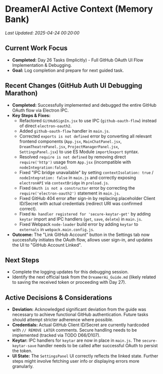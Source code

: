 # DreamerAI Active Context (Memory Bank)
*Last Updated: 2025-04-24 00:20:00*

## Current Work Focus
*   **Completed:** Day 26 Tasks (Implicitly) - Full GitHub OAuth UI Flow Implementation & Debugging.
*   **Goal:** Log completion and prepare for next guided task.

## Recent Changes (GitHub Auth UI Debugging Marathon)
*   **Completed:** Successfully implemented and debugged the entire GitHub OAuth flow via Electron IPC.
*   **Key Steps & Fixes:**
    *   Refactored `GitHubSignIn.jsx` to use IPC (`github-oauth-flow`) instead of direct `electron-oauth2`.
    *   Added `github-oauth-flow` handler in `main.js`.
    *   Corrected `exports is not defined` error by converting all relevant frontend components (`App.jsx`, `MainChatPanel.jsx`, `DreamTheatrePanel.jsx`, `ProjectManagerPanel.jsx`, `SettingsPanel.jsx`) to use ES Module `import`/`export` syntax.
    *   Resolved `require is not defined` by removing direct `require('http')` usage from `App.jsx` (incompatible with `nodeIntegration:false`).
    *   Fixed "IPC bridge unavailable" by setting `contextIsolation: true` / `nodeIntegration: false` in `main.js` and correctly exposing `electronAPI` via `contextBridge` in `preload.js`.
    *   Fixed `OAuth is not a constructor` error by correcting the `require('electron-oauth2')` statement in `main.js`.
    *   Fixed GitHub 404 error after sign-in by replacing placeholder Client ID/Secret with actual credentials (redirect URI was confirmed correct).
    *   Fixed `No handler registered for 'secure-keytar-get'` by adding `keytar` import and IPC handlers (`get`, `save`, `delete`) in `main.js`.
    *   Fixed Webpack `node-loader` build error by adding `keytar` to `externals` in `webpack.main.config.js`.
*   **Outcome:** The "Link GitHub Account" button in the Settings tab now successfully initiates the OAuth flow, allows user sign-in, and updates the UI to "GitHub Account Linked".

## Next Steps
*   Complete the logging updates for this debugging session.
*   Identify the next official task from the `DreamerAi_Guide.md` (likely related to saving the received token or proceeding with Day 27).

## Active Decisions & Considerations
*   **Deviation:** Acknowledged significant deviation from the guide was necessary to achieve functional GitHub authentication. Future tasks should attempt stricter adherence where possible.
*   **Credentials:** Actual GitHub Client ID/Secret are currently hardcoded with `// REMOVE LATER` comments. Secure handling needs to be implemented (tracked via TODO D66/D107).
*   **Keytar:** IPC handlers for `keytar` are now in place in `main.js`. The `secure-keytar-save` handler needs to be called after successful OAuth to persist the token.
*   **UI State:** The `SettingsPanel` UI correctly reflects the linked state. Further steps might involve fetching user info or displaying errors more granularly.
